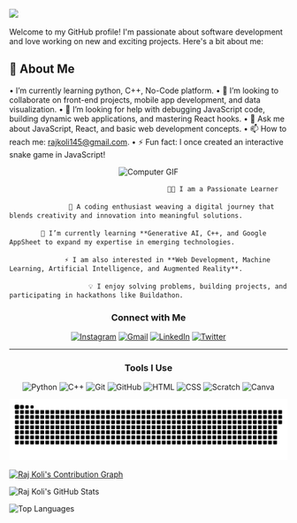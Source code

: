 <img src="https://readme-typing-svg.herokuapp.com/?font=Righteous&size=35&center=true&vCenter=true&width=500&height=70&duration=3300&lines=Hola+Amigo!+👋;+Hi there, I'm Rajkoli145 👋!;" /></h1>



Welcome to my GitHub profile! I'm passionate about software development and love working on new and exciting projects. Here's a bit about me:


## 🚀 About Me

•	I’m currently learning python, C++, No-Code platform. 
•	👯 I’m looking to collaborate on front-end projects, mobile app development, and data visualization.
•	🤔 I’m looking for help with debugging JavaScript code, building dynamic web applications, and mastering React hooks.
•	💬 Ask me about JavaScript, React, and basic web development concepts.
•	📫 How to reach me: rajkoli145@gmail.com.
•	⚡ Fun fact: I once created an interactive snake game in JavaScript!


<div align="center">
  <img src="https://github.com/user-attachments/assets/d3eda17a-4912-4f63-af43-18baaf2f3412" alt="Computer GIF" width="500" height="400">
</div>


                                            👨‍💻 I am a Passionate Learner  

                   🚀 A coding enthusiast weaving a digital journey that blends creativity and innovation into meaningful solutions.  

            🌱 I’m currently learning **Generative AI, C++, and Google AppSheet to expand my expertise in emerging technologies.  

                  ⚡ I am also interested in **Web Development, Machine Learning, Artificial Intelligence, and Augmented Reality**.  

                        💡 I enjoy solving problems, building projects, and participating in hackathons like Buildathon.  


<div align="center">

### Connect with Me

[![Instagram](https://img.shields.io/badge/-Instagram-E4405F?logo=instagram&logoColor=white&style=for-the-badge)](https://www.instagram.com/rajnkoli06/)
[![Gmail](https://img.shields.io/badge/-Gmail-D14836?logo=gmail&logoColor=white&style=for-the-badge)](mailto:2024.rajk@isu.ac.in)
[![LinkedIn](https://img.shields.io/badge/-LinkedIn-0077B5?logo=linkedin&logoColor=white&style=for-the-badge)](www.linkedin.com/in/raj-koli-626008318)
[![Twitter](https://img.shields.io/badge/-Twitter-1DA1F2?logo=twitter&logoColor=white&style=for-the-badge)](https://x.com/koli_raj57974)


---

### Tools I Use

<img src="https://img.icons8.com/color/48/000000/python--v1.png" alt="Python" width="40"/>
<img src="https://img.icons8.com/color/48/000000/c-plus-plus-logo.png" alt="C++" width="40"/>
<img src="https://img.icons8.com/color/48/000000/git.png" alt="Git" width="40"/>
<img src="https://img.icons8.com/color/48/000000/github.png" alt="GitHub" width="40"/>
<img src="https://img.icons8.com/color/48/000000/html-5.png" alt="HTML" width="40"/>
<img src="https://img.icons8.com/color/48/000000/css3.png" alt="CSS" width="40"/>
<img src="https://img.icons8.com/color/48/000000/scratch.png" alt="Scratch" width="40"/>
<img src="https://img.icons8.com/color/48/000000/canva.png" alt="Canva" width="40"/>

</div>

![GitHub Snake](https://raw.githubusercontent.com/Rajkoli145/snake1/refs/heads/main/github-user-contribution-3.svg)





[![Raj Koli's Contribution Graph](https://github-readme-activity-graph.vercel.app/graph?username=Rajkoli145&theme=react-dark)](https://github.com/ashutosh00710/github-readme-activity-graph)


![Raj Koli's GitHub Stats](https://github-readme-stats.vercel.app/api?username=Rajkoli145&show_icons=true&theme=radical)


![Top Languages](https://github-readme-stats.vercel.app/api/top-langs/?username=Rajkoli145&layout=compact&theme=radical)



